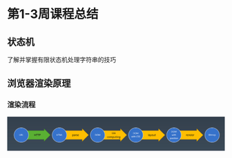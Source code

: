# 第1-3周课程总结

## 状态机

了解并掌握有限状态机处理字符串的技巧

## 浏览器渲染原理

### 渲染流程

![image-20210920134936807](./image-20210920134936807.png)

